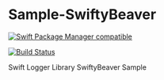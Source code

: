 # Sample-SwiftyBeaver

[![Swift Package Manager compatible](https://img.shields.io/badge/Swift%20Package%20Manager-compatible-brightgreen.svg)](https://github.com/apple/swift-package-manager)

[![Build Status](https://travis-ci.org/OutOfBedlam/Sample-SwiftyBeaver.svg?branch=master)](https://travis-ci.org/OutOfBedlam/Sample-SwiftyBeaver)

Swift Logger Library SwiftyBeaver Sample
